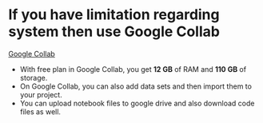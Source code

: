 # If you have limitation regarding system then use Google Collab

[Google Collab](https://colab.research.google.com/)

-   With free plan in Google Collab, you get **12 GB** of RAM and **110 GB** of storage.
-   On Google Collab, you can also add data sets and then import them to your project.
-   You can upload notebook files to google drive and also download code files as well.
